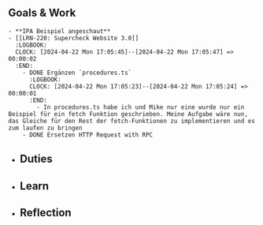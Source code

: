## Goals & Work
	- **IPA Beispiel angeschaut**
	- [[LRN-220: Supercheck Website 3.0]]
	  :LOGBOOK:
	  CLOCK: [2024-04-22 Mon 17:05:45]--[2024-04-22 Mon 17:05:47] =>  00:00:02
	  :END:
		- DONE Ergänzen `procedures.ts`
		  :LOGBOOK:
		  CLOCK: [2024-04-22 Mon 17:05:23]--[2024-04-22 Mon 17:05:24] =>  00:00:01
		  :END:
			- In procedures.ts habe ich und Mike nur eine wurde nur ein Beispiel für ein fetch Funktion geschrieben. Meine Aufgabe wäre nun, das Gleiche für den Rest der fetch-Funktionen zu implementieren und es zum laufen zu bringen
		- DONE Ersetzen HTTP Request with RPC
- ## Duties
- ## Learn
- ## Reflection